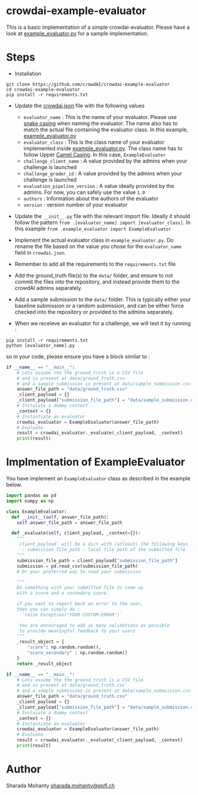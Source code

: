 # crowdai-example-evaluator

This is a basic implementation of a simple crowdai-evaluator.
Please have a look at [example_evaluator.py](example_evaluator.py) for a sample implementation.

# Steps
* Installation
```
git clone https://github.com/crowdAI/crowdai-example-evaluator
cd crowdai-example-evaluator
pip install -r requirements.txt
```
* Update the [crowdai.json](crowdai.json) file with the following values
  - `evaluator_name` : This is the name of your evaluator. Please use [snake casing](https://en.wikipedia.org/wiki/Snake_case) when naming the evaluator. The name also has to match the actual file containing the evaluator class. In this example, [example_evaluator.py](example_evaluator.py)
  - `evaluator_class` : This is the class name of your evaluator implemented inside [example_evaluator.py](example_evaluator.py). The class name has to follow Upper [Camel Casing](https://en.wikipedia.org/wiki/Camel_case). In this case, `ExampleEvaluator`
  - `challenge_client_name` : A value provided by the admins when your challenge is launched
  - `challenge_grader_id` : A value provided by the admins when your challenge is launched
  - `evaluation_pipeline_version` : A value ideally provided by the admins. For now, you can safely use the value `1.0`
  - `authors` : Information about the authors of the evaluator
  - `version` : version number of your evaluator

* Update the `__init__.py` file with the relevant import file. Ideally it should follow the pattern `from .[evaluator_name] import [evaluator_class]`. In this example `from .example_evaluator import ExampleEvaluator`

* Implement the actual evaluator class in `example_evaluator.py`. Do rename the file based on the value you chose for the `evaluator_name` field in `crowdai.json`.
* Remember to add all the requirements to the `requirements.txt` file
* Add the ground_truth file(s) to the `data/` folder, and ensure to not commit the files into the repository, and instead provide them to the crowdAI admins separately.
* Add a sample submission to the `data/` folder. This is typically either your baseline submission or a random submission, and can be either force checked into the repository or provided to the admins separately.
* When we receieve an evaluator for a challenge, we will test it by running :
```
pip install -r requirements.txt
python [evaluator_name].py
```
so in your code, please ensure you have a block similar to :
```python
if __name__ == "__main__":
    # Lets assume the the ground_truth is a CSV file
    # and is present at data/ground_truth.csv
    # and a sample submission is present at data/sample_submission.csv
    answer_file_path = "data/ground_truth.csv"
    _client_payload = {}
    _client_payload["submission_file_path"] = "data/sample_submission.csv"
    # Instaiate a dummy context
    _context = {}
    # Instantiate an evaluator
    crowdai_evaluator = ExampleEvaluator(answer_file_path)
    # Evaluate
    result = crowdai_evaluator._evaluate(_client_payload, _context)
    print(result)

```

# Implmentation of ExampleEvaluator

You have implement an `ExampleEvaluator` class as described in the example below.

```python
import pandas as pd
import numpy as np

class ExampleEvaluator:
  def __init__(self, answer_file_path):
    self.answer_file_path = answer_file_path

  def _evaluate(self, client_payload, _context={}):
    """
    `client_payload` will be a dict with (atleast) the following keys :
      - submission_file_path : local file path of the submitted file
    """
    submission_file_path = client_payload["submission_file_path"]
    submission = pd.read_csv(submission_file_path)
    # Or your preferred way to read your submission

    """
    Do something with your submitted file to come up
    with a score and a secondary score.

    if you want to report back an error to the user,
    then you can simply do :
      `raise Exception("YOUR-CUSTOM-ERROR")`

     You are encouraged to add as many validations as possible
     to provide meaningful feedback to your users
    """
    _result_object = {
        "score": np.random.random(),
        "score_secondary" : np.random.random()
    }
    return _result_object

if __name__ == "__main__":
    # Lets assume the the ground_truth is a CSV file
    # and is present at data/ground_truth.csv
    # and a sample submission is present at data/sample_submission.csv
    answer_file_path = "data/ground_truth.csv"
    _client_payload = {}
    _client_payload["submission_file_path"] = "data/sample_submission.csv"
    # Instaiate a dummy context
    _context = {}
    # Instantiate an evaluator
    crowdai_evaluator = ExampleEvaluator(answer_file_path)
    # Evaluate
    result = crowdai_evaluator._evaluate(_client_payload, _context)
    print(result)
```

# Author
Sharada Mohanty <sharada.mohanty@epfl.ch>   
